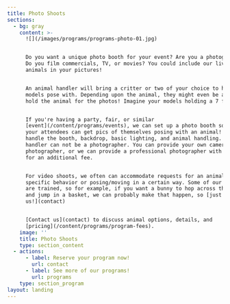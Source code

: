 ```yaml
---
title: Photo Shoots
sections:
  - bg: gray
    content: >-
      ![](/images/programs/programs-photo-01.jpg)


      Do you want a unique photo booth for your event? Are you a photographer?
      Do you film commercials, TV, or movies? You could include our live exotic
      animals in your pictures!


      An animal handler will bring a critter or two of your choice to have your
      models pose with. Depending upon the animal, they might even be able to
      hold the animal for the photos! Imagine your models holding a 7 foot boa!


      If you're having a party, fair, or similar
      [event](/content/programs/events), we can set up a photo booth so that
      your attendees can get pics of themselves posing with an animal! We will
      handle the booth, backdrop, basic lighting, and animal handling. Animal
      handler can not be a photographer. You can provide your own camera and
      photographer, or we can provide a professional photographer with camera
      for an additional fee. 


      For video shoots, we often can accommodate requests for an animal doing a
      specific behavior or posing/moving in a certain way. Some of our animals
      are trained, so for example, if you want a bunny to hop across the screen
      and jump in a basket, we can probably make that happen, so [just ask
      us!](contact) 


      ​[Contact us](contact) to discuss animal options, details, and
      [pricing](/content/programs/program-fees).
    image: ''
    title: Photo Shoots
    type: section_content
  - actions:
      - label: Reserve your program now!
        url: contact
      - label: See more of our programs!
        url: programs
    type: section_program
layout: landing
---
```


